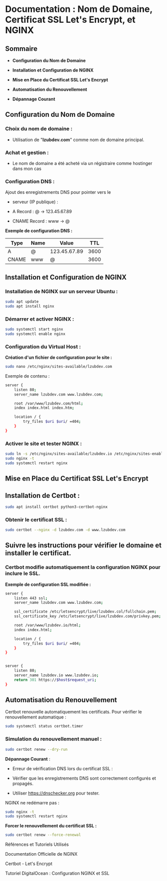 # Documentation : Nom de Domaine, Certificat SSL Let's Encrypt, et NGINX

## Sommaire

- **Configuration du Nom de Domaine**

- **Installation et Configuration de NGINX**

- **Mise en Place du Certificat SSL Let's Encrypt**

- **Automatisation du Renouvellement**

- **Dépannage Courant**

## Configuration du Nom de Domaine

### Choix du nom de domaine :

- Utilisation de "**lzubdev.com**" comme nom de domaine principal.

### Achat et gestion :

- Le nom de domaine a été acheté via un régistraire comme hostinger dans mon cas

### Configuration DNS :

Ajout des enregistrements DNS pour pointer vers le 

- serveur (IP publique) :

- A Record : @ -> 123.45.67.89

- CNAME Record : www -> @

**Exemple de configuration DNS :**

| Type  | Name | Value        | TTL  |
|-------|------|--------------|------|
| A     | @    | 123.45.67.89 | 3600 |
| CNAME | www  | @            | 3600 |


## Installation et Configuration de NGINX

### Installation de NGINX sur un serveur Ubuntu :
```bash
sudo apt update
sudo apt install nginx
```

### Démarrer et activer NGINX :
```bash
sudo systemctl start nginx
sudo systemctl enable nginx
```

### Configuration du Virtual Host :

**Création d'un fichier de configuration pour le site :**

```bash
sudo nano /etc/nginx/sites-available/lzubdev.com
```

Exemple de contenu :

```bash
server {
    listen 80;
    server_name lzubdev.com www.lzubdev.com;

    root /var/www/lzubdev.com/html;
    index index.html index.htm;

    location / {
        try_files $uri $uri/ =404;
    }
}
```

### Activer le site et tester NGINX :
```bash
sudo ln -s /etc/nginx/sites-available/lzubdev.io /etc/nginx/sites-enabled/
sudo nginx -t
sudo systemctl restart nginx
```
## Mise en Place du Certificat SSL Let's Encrypt

## Installation de Certbot :
```bash
sudo apt install certbot python3-certbot-nginx
```
### Obtenir le certificat SSL :
```bash
sudo certbot --nginx -d lzubdev.com -d www.lzubdev.com
```

## Suivre les instructions pour vérifier le domaine et installer le certificat.

### Certbot modifie automatiquement la configuration NGINX pour inclure le SSL.

**Exemple de configuration SSL modifiée :**
```bash
server {
    listen 443 ssl;
    server_name lzubdev.com www.lzubdev.com;

    ssl_certificate /etc/letsencrypt/live/lzubdev.col/fullchain.pem;
    ssl_certificate_key /etc/letsencrypt/live/lzubdev.com/privkey.pem;

    root /var/www/lzubdev.io/html;
    index index.html;

    location / {
        try_files $uri $uri/ =404;
    }
}


server {
    listen 80;
    server_name lzubdev.io www.lzubdev.io;
    return 301 https://$host$request_uri;
}
```

## Automatisation du Renouvellement

Certbot renouvelle automatiquement les certificats. Pour vérifier le renouvellement automatique :
```bash
sudo systemctl status certbot.timer
```

### Simulation du renouvellement manuel :
```bash
sudo certbot renew --dry-run
```

**Dépannage Courant** :

- Erreur de vérification DNS lors du certificat SSL :

- Vérifier que les enregistrements DNS sont correctement configurés et propagés.

- Utiliser https://dnschecker.org pour tester.

NGINX ne redémarre pas :
```bash
sudo nginx -t
sudo systemctl restart nginx
```

**Forcer le renouvellement du certificat SSL :**
```bash
sudo certbot renew --force-renewal
```

Références et Tutoriels Utilisés

Documentation Officielle de NGINX

Certbot - Let's Encrypt

Tutoriel DigitalOcean : Configuration NGINX et SSL